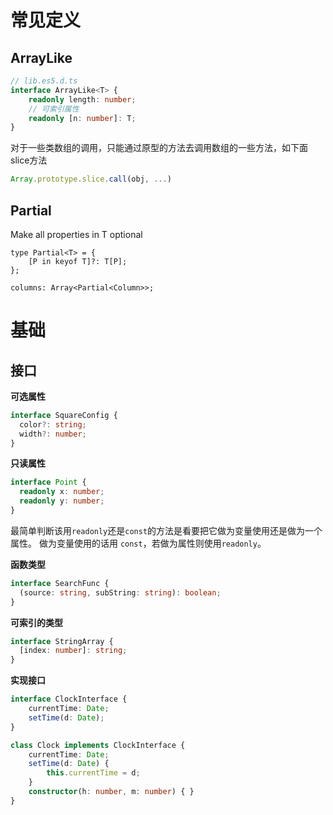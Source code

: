 # 常见定义

## ArrayLike

```typescript
// lib.es5.d.ts
interface ArrayLike<T> {
    readonly length: number;
  	// 可索引属性
    readonly [n: number]: T;
}
```

对于一些类数组的调用，只能通过原型的方法去调用数组的一些方法，如下面slice方法

```js
Array.prototype.slice.call(obj, ...)
```

## Partial

Make all properties in T optional

```tsx
type Partial<T> = {
    [P in keyof T]?: T[P];
};

columns: Array<Partial<Column>>;
```



# 基础

## 接口

**可选属性**

```ts
interface SquareConfig {
  color?: string;
  width?: number;
}
```

**只读属性**

```ts
interface Point {
  readonly x: number;
  readonly y: number;
}
```

最简单判断该用`readonly`还是`const`的方法是看要把它做为变量使用还是做为一个属性。 做为变量使用的话用 `const`，若做为属性则使用`readonly`。

**函数类型**

```ts
interface SearchFunc {
  (source: string, subString: string): boolean;
}
```

**可索引的类型**

```ts
interface StringArray {
  [index: number]: string;
}
```

**实现接口**

```ts
interface ClockInterface {
    currentTime: Date;
    setTime(d: Date);
}

class Clock implements ClockInterface {
    currentTime: Date;
    setTime(d: Date) {
        this.currentTime = d;
    }
    constructor(h: number, m: number) { }
}
```

